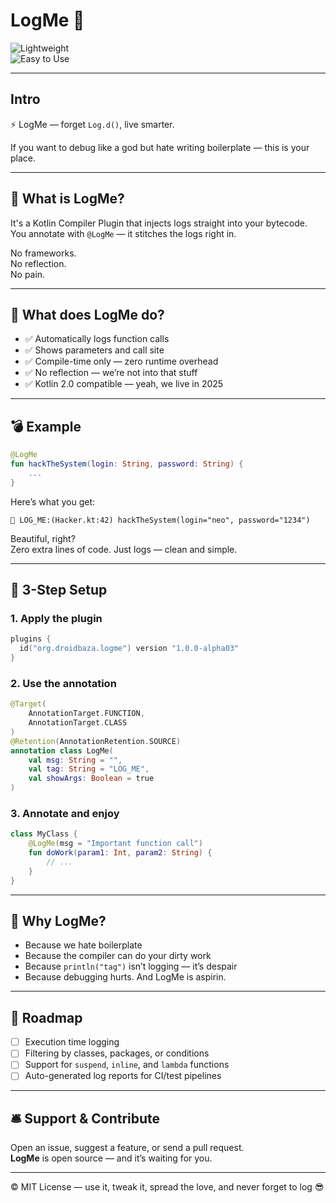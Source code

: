 # LogMe 🚀

![Lightweight](https://img.shields.io/badge/Weight-Lightweight-brightgreen)  
![Easy to Use](https://img.shields.io/badge/Usage-Simple-blue)

---

## Intro

⚡️ LogMe — forget `Log.d()`, live smarter.

If you want to debug like a god but hate writing boilerplate — this is your place.

---

## 🦾 What is LogMe?

It's a Kotlin Compiler Plugin that injects logs straight into your bytecode.  
You annotate with `@LogMe` — it stitches the logs right in.

No frameworks.  
No reflection.  
No pain.

---

## 🤘 What does LogMe do?

- ✅ Automatically logs function calls  
- ✅ Shows parameters and call site  
- ✅ Compile-time only — zero runtime overhead  
- ✅ No reflection — we’re not into that stuff  
- ✅ Kotlin 2.0 compatible — yeah, we live in 2025

---

## 💣 Example

```kotlin
@LogMe
fun hackTheSystem(login: String, password: String) {
    ...
}
```

Here’s what you get:

```
🚀 LOG_ME:(Hacker.kt:42) hackTheSystem(login="neo", password="1234")
```

Beautiful, right?  
Zero extra lines of code. Just logs — clean and simple.

---

## 🧪 3-Step Setup

### 1. Apply the plugin

```kotlin
plugins {
  id("org.droidbaza.logme") version "1.0.0-alpha03"
}
```

### 2. Use the annotation

```kotlin
@Target(
    AnnotationTarget.FUNCTION,
    AnnotationTarget.CLASS
)
@Retention(AnnotationRetention.SOURCE)
annotation class LogMe(
    val msg: String = "",
    val tag: String = "LOG_ME",
    val showArgs: Boolean = true
)
```

### 3. Annotate and enjoy

```kotlin
class MyClass {
    @LogMe(msg = "Important function call")
    fun doWork(param1: Int, param2: String) {
        // ...
    }
}
```

---

## 🧨 Why LogMe?

- Because we hate boilerplate  
- Because the compiler can do your dirty work  
- Because `println("tag")` isn’t logging — it’s despair  
- Because debugging hurts. And LogMe is aspirin.

---

## 📌 Roadmap

- [ ] Execution time logging  
- [ ] Filtering by classes, packages, or conditions  
- [ ] Support for `suspend`, `inline`, and `lambda` functions  
- [ ] Auto-generated log reports for CI/test pipelines  

---

## 🛎 Support & Contribute

Open an issue, suggest a feature, or send a pull request.  
**LogMe** is open source — and it’s waiting for you.

---

© MIT License — use it, tweak it, spread the love, and never forget to log 😎
